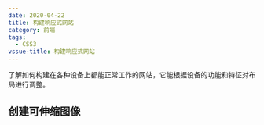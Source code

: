 ```yaml
---
date: 2020-04-22
title: 构建响应式网站
category: 前端
tags:
  - CSS3
vssue-title: 构建响应式网站
---
```


了解如何构建在各种设备上都能正常工作的网站，它能根据设备的功能和特征对布局进行调整。
<!-- more -->
## 创建可伸缩图像


